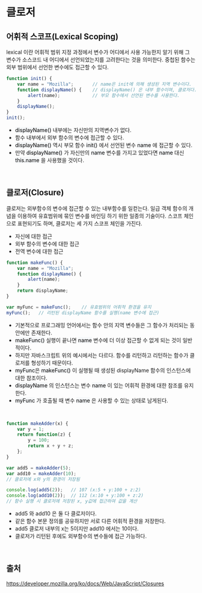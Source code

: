 # 클로저
## 어휘적 스코프(Lexical Scoping)
lexical 이란 어휘적 범위 지정 과정에서 변수가 어디에서 사용 가능한지 알기 위해 그 변수가 소스코드 내 어디에서 선언되었는지를 고려한다는 것을 의미한다. 중첩된 함수는 외부 범위에서 선언한 변수에도 접근할 수 있다.
```js
function init() {
    var name = "Mozilla";       // name은 init에 의해 생성된 지역 변수이다.
    function displayName() {    // displayName() 은 내부 함수이며, 클로저다.
        alert(name);            // 부모 함수에서 선언된 변수를 사용한다.
    }
    displayName();
}
init();
```

- <mark style="background-color: #f6f8fa">displayName()</mark> 내부에는 자신만의 지역변수가 없다.
- 함수 내부에서 외부 함수의 변수에 접근할 수 있다.
- <mark style="background-color: #f6f8fa">displayName()</mark> 역시 부모 함수 <mark style="background-color: #f6f8fa">init()</mark> 에서 선언된 변수 <mark style="background-color: #f6f8fa">name</mark> 에 접근할 수 있다.
- 만약 <mark style="background-color: #f6f8fa">displayName()</mark> 가 자신만의 <mark style="background-color: #f6f8fa">name</mark> 변수를 가지고 있었다면 <mark style="background-color: #f6f8fa">name</mark> 대신 <mark style="background-color: #f6f8fa">this.name</mark> 을 사용했을 것이다.

<br>

## 클로저(Closure)
클로저는 외부함수의 변수에 접근할 수 있는 내부함수를 일컫는다.
일급 객체 함수의 개념을 이용하여 유효범위에 묶인 변수를 바인딩 하기 위한 일종의 기술이다.
스코프 체인으로 표현되기도 하며, 클로저는 세 가지 스코프 체인을 가진다.
- 자신에 대한 접근
- 외부 함수의 변수에 대한 접근
- 전역 변수에 대한 접근
   
```js
function makeFunc() {
    var name = "Mozilla";
    function displayName() {
        alert(name);
    }
    return displayName;
}

var myFunc = makeFunc();    // 유효범위의 어휘적 환경을 유지
myFunc();   // 리턴된 displayName 함수를 실행(name 변수에 접근)
```

- 기본적으로 프로그래밍 언어에서는 함수 안의 지역 변수들은 그 함수가 처리되는 동안에만 존재한다.
- <mark style="background-color: #f6f8fa">makeFunc()</mark> 실행이 끝나면 <mark style="background-color: #f6f8fa">name</mark> 변수에 더 이상 접근할 수 없게 되는 것이 일반적이다.
- 하지만 자바스크립트 위의 예시에서는 다르다. 함수를 리턴하고 리턴하는 함수가 클로저를 형성하기 때문이다.
- <mark style="background-color: #f6f8fa">myFunc</mark>은 <mark style="background-color: #f6f8fa">makeFunc()</mark> 이 실행될 때 생성된 displayName 함수의 인스턴스에 대한 참조이다.
- <mark style="background-color: #f6f8fa">displayName</mark> 의 인스턴스는 변수 <mark style="background-color: #f6f8fa">name</mark> 이 있는 어휘적 환경에 대한 참조를 유지한다.
- <mark style="background-color: #f6f8fa">myFunc</mark> 가 호출될 때 변수 <mark style="background-color: #f6f8fa">name</mark> 은 사용할 수 있는 상태로 남게된다.

<br>

```js
function makeAdder(x) {
    var y = 1;
    return function(z) {
        y = 100;
        return x + y + z;
    };
}

var add5 = makeAdder(5);
var add10 = makeAdder(10);
// 클로저에 x와 y의 환경이 저장됨

console.log(add5(2));   // 107 (x:5 + y:100 + z:2)
console.log(add10(2));  // 112 (x:10 + y:100 + z:2)
// 함수 실행 시 클로저에 저장된 x, y값에 접근하여 값을 계산
```

- add5 와 add10 은 둘 다 클로저이다.
- 같은 함수 본문 정의를 공유하지만 서로 다른 어휘적 환경을 저장한다.
- add5 클로저 내부의 x는 5이지만 add10 에서는 10이다.
- 클로저가 리턴된 후에도 외부함수의 변수들에 접근 가능하다.

<br>

## 출처
https://developer.mozilla.org/ko/docs/Web/JavaScript/Closures